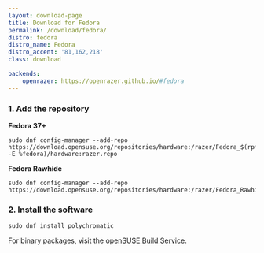 ```yaml
---
layout: download-page
title: Download for Fedora
permalink: /download/fedora/
distro: fedora
distro_name: Fedora
distro_accent: '81,162,218'
class: download

backends:
    openrazer: https://openrazer.github.io/#fedora
---
```


### 1. Add the repository

**Fedora 37+**
```shell
sudo dnf config-manager --add-repo https://download.opensuse.org/repositories/hardware:/razer/Fedora_$(rpm -E %fedora)/hardware:razer.repo
```

**Fedora Rawhide**

```shell
sudo dnf config-manager --add-repo https://download.opensuse.org/repositories/hardware:/razer/Fedora_Rawhide/hardware:razer.repo
```

### 2. Install the software
```shell
sudo dnf install polychromatic
```

For binary packages, visit the
[openSUSE Build Service](https://software.opensuse.org/download.html?project=hardware%3Arazer&package=polychromatic).

